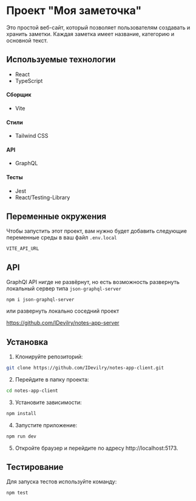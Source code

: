 
# Проект "Моя заметочка"

Это простой веб-сайт, который позволяет пользователям создавать и хранить заметки. Каждая заметка имеет название, категорию и основной текст.


## Используемые технологии

- React
- TypeScript
#### Сборщик
- Vite
#### Стили
- Tailwind CSS
#### API
- GraphQL
#### Тесты
- Jest
- React/Testing-Library
## Переменные окружения

Чтобы запустить этот проект, вам нужно будет добавить следующие переменные среды в ваш файл ```.env.local```

```VITE_API_URL```

## API

GraphQl API нигде не развёрнут, но есть возможность развернуть локальный сервер типа 
```json-graphql-server```

```npm i json-graphql-server```

или развернуть локально соседний проект

https://github.com/IDevilry/notes-app-server



## Установка

1. Клонируйте репозиторий:

```bash
git clone https://github.com/IDevilry/notes-app-client.git
```

2. Перейдите в папку проекта:

```bash
cd notes-app-client
```

3. Установите зависимости:

```bash
npm install
```

4. Запустите приложение:

```bash
npm run dev
```

5. Откройте браузер и перейдите по адресу http://localhost:5173.

## Тестирование

Для запуска тестов используйте команду:

```bash
npm test
```

